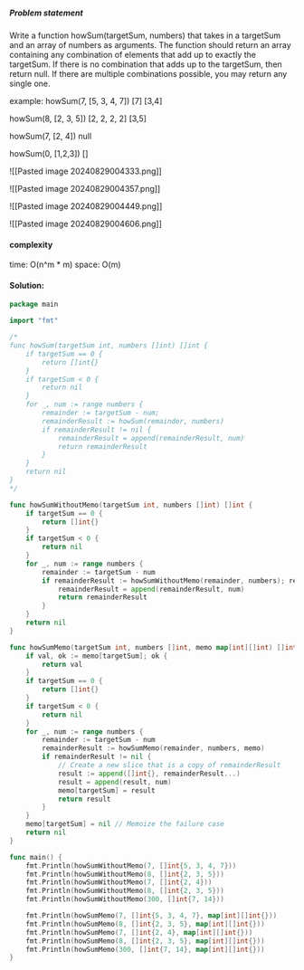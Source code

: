 ##### Problem statement
Write a function howSum(targetSum, numbers) that takes in a targetSum and an array of numbers as arguments.
The function should return an array containing any combination of elements that add up to exactly the targetSum. If there is no combination that adds up to the targetSum, then return null.
If there are multiple combinations possible, you may return any single one.

example:
howSum(7, [5, 3, 4, 7]) 
[7]
[3,4]

howSum(8, [2, 3, 5])
[2, 2, 2, 2]
[3,5]

howSum(7, [2, 4])
null

howSum(0, [1,2,3])
[]



![[Pasted image 20240829004333.png]]


![[Pasted image 20240829004357.png]]

![[Pasted image 20240829004449.png]]


![[Pasted image 20240829004606.png]]


#### complexity
time: O(n^m * m)
space: O(m)



#### Solution:
```go
package main

import "fmt"

/*
func howSum(targetSum int, numbers []int) []int {
	if targetSum == 0 {
		return []int{}
	}
	if targetSum < 0 {
		return nil
	}
	for _, num := range numbers {
		remainder := targetSum - num;
		remainderResult := howSum(remainder, numbers)
		if remainderResult != nil {
			remainderResult = append(remainderResult, num)
			return remainderResult
		}
	}
	return nil
}
*/

func howSumWithoutMemo(targetSum int, numbers []int) []int {
    if targetSum == 0 {
        return []int{}
    }
    if targetSum < 0 {
        return nil
    }
    for _, num := range numbers {
        remainder := targetSum - num
        if remainderResult := howSumWithoutMemo(remainder, numbers); remainderResult != nil {
            remainderResult = append(remainderResult, num)
            return remainderResult
        }
    }
    return nil
}

func howSumMemo(targetSum int, numbers []int, memo map[int][]int) []int {
    if val, ok := memo[targetSum]; ok {
        return val
    }
    if targetSum == 0 {
        return []int{}
    }
    if targetSum < 0 {
        return nil
    }
    for _, num := range numbers {
        remainder := targetSum - num
        remainderResult := howSumMemo(remainder, numbers, memo)
        if remainderResult != nil {
            // Create a new slice that is a copy of remainderResult
            result := append([]int{}, remainderResult...)
            result = append(result, num)
            memo[targetSum] = result
            return result
        }
    }
    memo[targetSum] = nil // Memoize the failure case
    return nil
}

func main() {
	fmt.Println(howSumWithoutMemo(7, []int{5, 3, 4, 7}))
	fmt.Println(howSumWithoutMemo(8, []int{2, 3, 5}))
	fmt.Println(howSumWithoutMemo(7, []int{2, 4}))
	fmt.Println(howSumWithoutMemo(8, []int{2, 3, 5}))
	fmt.Println(howSumWithoutMemo(300, []int{7, 14}))

	fmt.Println(howSumMemo(7, []int{5, 3, 4, 7}, map[int][]int{}))
	fmt.Println(howSumMemo(8, []int{2, 3, 5}, map[int][]int{}))
	fmt.Println(howSumMemo(7, []int{2, 4}, map[int][]int{}))
	fmt.Println(howSumMemo(8, []int{2, 3, 5}, map[int][]int{}))
	fmt.Println(howSumMemo(300, []int{7, 14}, map[int][]int{}))
}
```
